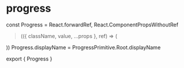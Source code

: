 # progress

const Progress = React.forwardRef,
  React.ComponentPropsWithoutRef
>(({ className, value, ...props }, ref) => (
  
    


))
Progress.displayName = ProgressPrimitive.Root.displayName

export { Progress }